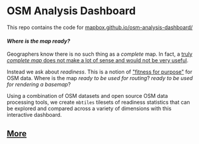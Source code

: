 OSM Analysis Dashboard
====

This repo contains the code for [mapbox.github.io/osm-analysis-dashboard/](https://mapbox.github.io/osm-analysis-dashboard/)

#### _Where is the map ready?_
Geographers know there is no such thing as a _complete_ map. In fact, a [truly _complete map_ does not make a lot of sense and would not be very useful](https://en.wikipedia.org/wiki/On_Exactitude_in_Science).

Instead we ask about _readiness_. This is a notion of ["fitness for purpose"](https://en.wiktionary.org/wiki/fit_for_purpose) for OSM data. Where is the map _ready to be used for routing_? _ready to be used for rendering a basemap_?

Using a combination of OSM datasets and open source OSM data processing tools, we create `mbtiles` tilesets of readiness statistics that can be explored and compared across a variety of dimensions with this interactive dashboard.

## [More](//github.com/mapbox/osm-analysis-dashboard/wiki)
